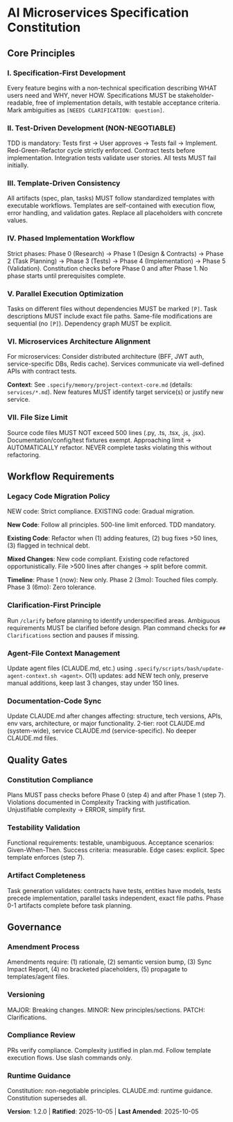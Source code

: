 # AI Microservices Specification Constitution
<!--
Sync Impact (v1.1.0 → v1.2.0 MINOR - Context Optimization):
- Restructured project-context.md → project-context-core.md (150 lines) + services/*.md (on-demand)
- Simplified constitution (163→100 lines, 39% reduction)
- Updated refs: constitution, plan-template, spec-template
- Total context reduction: 9,000→2,500 tokens (72%)
-->

## Core Principles

### I. Specification-First Development

Every feature begins with a non-technical specification describing WHAT users need and WHY, never HOW. Specifications MUST be stakeholder-readable, free of implementation details, with testable acceptance criteria. Mark ambiguities as `[NEEDS CLARIFICATION: question]`.

### II. Test-Driven Development (NON-NEGOTIABLE)

TDD is mandatory: Tests first → User approves → Tests fail → Implement. Red-Green-Refactor cycle strictly enforced. Contract tests before implementation. Integration tests validate user stories. All tests MUST fail initially.

### III. Template-Driven Consistency

All artifacts (spec, plan, tasks) MUST follow standardized templates with executable workflows. Templates are self-contained with execution flow, error handling, and validation gates. Replace all placeholders with concrete values.

### IV. Phased Implementation Workflow

Strict phases: Phase 0 (Research) → Phase 1 (Design & Contracts) → Phase 2 (Task Planning) → Phase 3 (Tests) → Phase 4 (Implementation) → Phase 5 (Validation). Constitution checks before Phase 0 and after Phase 1. No phase starts until prerequisites complete.

### V. Parallel Execution Optimization

Tasks on different files without dependencies MUST be marked `[P]`. Task descriptions MUST include exact file paths. Same-file modifications are sequential (no `[P]`). Dependency graph MUST be explicit.

### VI. Microservices Architecture Alignment

For microservices: Consider distributed architecture (BFF, JWT auth, service-specific DBs, Redis cache). Services communicate via well-defined APIs with contract tests.

**Context**: See `.specify/memory/project-context-core.md` (details: `services/*.md`). New features MUST identify target service(s) or justify new service.

### VII. File Size Limit

Source code files MUST NOT exceed 500 lines (.py, .ts, .tsx, .js, .jsx). Documentation/config/test fixtures exempt. Approaching limit → AUTOMATICALLY refactor. NEVER complete tasks violating this without refactoring.

## Workflow Requirements

### Legacy Code Migration Policy

NEW code: Strict compliance. EXISTING code: Gradual migration.

**New Code**: Follow all principles. 500-line limit enforced. TDD mandatory.

**Existing Code**: Refactor when (1) adding features, (2) bug fixes >50 lines, (3) flagged in technical debt.

**Mixed Changes**: New code compliant. Existing code refactored opportunistically. File >500 lines after changes → split before commit.

**Timeline**: Phase 1 (now): New only. Phase 2 (3mo): Touched files comply. Phase 3 (6mo): Zero tolerance.

### Clarification-First Principle

Run `/clarify` before planning to identify underspecified areas. Ambiguous requirements MUST be clarified before design. Plan command checks for `## Clarifications` section and pauses if missing.

### Agent-File Context Management

Update agent files (CLAUDE.md, etc.) using `.specify/scripts/bash/update-agent-context.sh <agent>`. O(1) updates: add NEW tech only, preserve manual additions, keep last 3 changes, stay under 150 lines.

### Documentation-Code Sync

Update CLAUDE.md after changes affecting: structure, tech versions, APIs, env vars, architecture, or major functionality. 2-tier: root CLAUDE.md (system-wide), service CLAUDE.md (service-specific). No deeper CLAUDE.md files.

## Quality Gates

### Constitution Compliance

Plans MUST pass checks before Phase 0 (step 4) and after Phase 1 (step 7). Violations documented in Complexity Tracking with justification. Unjustifiable complexity → ERROR, simplify first.

### Testability Validation

Functional requirements: testable, unambiguous. Acceptance scenarios: Given-When-Then. Success criteria: measurable. Edge cases: explicit. Spec template enforces (step 7).

### Artifact Completeness

Task generation validates: contracts have tests, entities have models, tests precede implementation, parallel tasks independent, exact file paths. Phase 0-1 artifacts complete before task planning.

## Governance

### Amendment Process

Amendments require: (1) rationale, (2) semantic version bump, (3) Sync Impact Report, (4) no bracketed placeholders, (5) propagate to templates/agent files.

### Versioning

MAJOR: Breaking changes. MINOR: New principles/sections. PATCH: Clarifications.

### Compliance Review

PRs verify compliance. Complexity justified in plan.md. Follow template execution flows. Use slash commands only.

### Runtime Guidance

Constitution: non-negotiable principles. CLAUDE.md: runtime guidance. Constitution supersedes all.

**Version**: 1.2.0 | **Ratified**: 2025-10-05 | **Last Amended**: 2025-10-05
